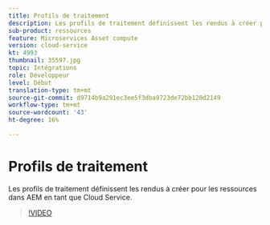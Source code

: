 ```yaml
---
title: Profils de traitement
description: Les profils de traitement définissent les rendus à créer pour les ressources dans AEM en tant que Cloud Service.
sub-product: ressources
feature: Microservices Asset compute
version: cloud-service
kt: 4993
thumbnail: 35597.jpg
topic: Intégrations
role: Développeur
level: Début
translation-type: tm+mt
source-git-commit: d9714b9a291ec3ee5f3dba9723de72bb120d2149
workflow-type: tm+mt
source-wordcount: '43'
ht-degree: 16%

---
```



# Profils de traitement

Les profils de traitement définissent les rendus à créer pour les ressources dans AEM en tant que Cloud Service.

>[!VIDEO](https://video.tv.adobe.com/v/35597/?quality=12&learn=on&hidetitle=true)
